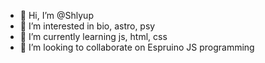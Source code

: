- 👋 Hi, I’m @Shlyup
- 👀 I’m interested in bio, astro, psy
- 🌱 I’m currently learning js, html, css
- 💞️ I’m looking to collaborate on Espruino JS programming

<!---
Shlyup/Shlyup is a ✨ special ✨ repository because its `README.md` (this file) appears on your GitHub profile.
You can click the Preview link to take a look at your changes.
--->
